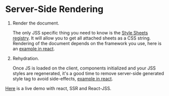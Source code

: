 # Server-Side Rendering

1.  Render the document.

    The only JSS specific thing you need to know is the [Style Sheets registry](./js-api.md#style-sheets-registry). It will allow you to get all attached sheets as a CSS string. Rendering of the document depends on the framework you use, here is an [example in react](https://github.com/cssinjs/examples/blob/gh-pages/react-ssr/src/server.js).

2.  Rehydration.

    Once JS is loaded on the client, components initialized and your JSS styles are regenerated, it's a good time to remove server-side generated style tag to avoid side-effects, [example in react](https://github.com/cssinjs/examples/blob/gh-pages/react-ssr/src/client.js).

[Here](http://cssinjs.github.io/examples/react-ssr/dist/index.html) is a live demo with react, SSR and React-JSS.
